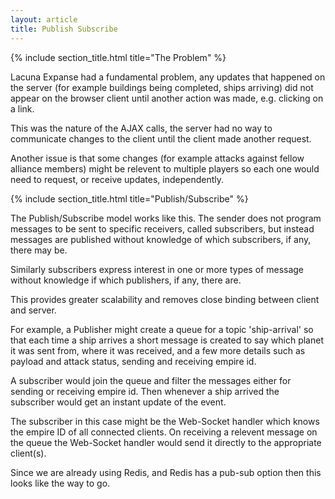 ```yaml
---
layout: article
title: Publish Subscribe
---
```


{% include section_title.html title="The Problem" %}

Lacuna Expanse had a fundamental problem, any updates that happened on the
server (for example buildings being completed, ships arriving) did not appear
on the browser client until another action was made, e.g. clicking on a link.

This was the nature of the AJAX calls, the server had no way to communicate
changes to the client until the client made another request.

Another issue is that some changes (for example attacks against fellow alliance
members) might be relevent to multiple players so each one would need to 
request, or receive updates, independently.


{% include section_title.html title="Publish/Subscribe" %}

The Publish/Subscribe model works like this. The sender does not program messages
to be sent to specific receivers, called subscribers, but instead messages are
published without knowledge of which subscribers, if any, there may be.

Similarly subscribers express interest in one or more types of message without
knowledge if which publishers, if any, there are.

This provides greater scalability and removes close binding between client and
server.

For example, a Publisher might create a queue for a topic 'ship-arrival' so
that each time a ship arrives a short message is created to say which planet
it was sent from, where it was received, and a few more details such as payload
and attack status, sending and receiving empire id.

A subscriber would join the queue and filter the messages either for sending or
receiving empire id. Then whenever a ship arrived the subscriber would get an
instant update of the event.

The subscriber in this case might be the Web-Socket handler which knows the
empire ID of all connected clients. On receiving a relevent message on the queue
the Web-Socket handler would send it directly to the appropriate client(s).

Since we are already using Redis, and Redis has a pub-sub option then this
looks like the way to go.

